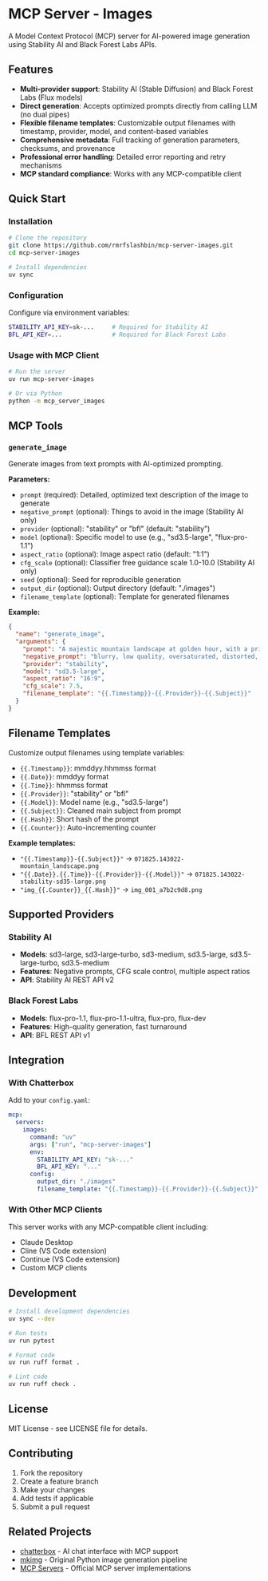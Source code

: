 # MCP Server - Images

A Model Context Protocol (MCP) server for AI-powered image generation using Stability AI and Black Forest Labs APIs.

## Features

- **Multi-provider support**: Stability AI (Stable Diffusion) and Black Forest Labs (Flux models)
- **Direct generation**: Accepts optimized prompts directly from calling LLM (no dual pipes)
- **Flexible filename templates**: Customizable output filenames with timestamp, provider, model, and content-based variables
- **Comprehensive metadata**: Full tracking of generation parameters, checksums, and provenance
- **Professional error handling**: Detailed error reporting and retry mechanisms
- **MCP standard compliance**: Works with any MCP-compatible client

## Quick Start

### Installation

```bash
# Clone the repository
git clone https://github.com/rmrfslashbin/mcp-server-images.git
cd mcp-server-images

# Install dependencies
uv sync
```

### Configuration

Configure via environment variables:

```bash
STABILITY_API_KEY=sk-...     # Required for Stability AI
BFL_API_KEY=...              # Required for Black Forest Labs
```

### Usage with MCP Client

```bash
# Run the server
uv run mcp-server-images

# Or via Python
python -m mcp_server_images
```

## MCP Tools

### `generate_image`

Generate images from text prompts with AI-optimized prompting.

**Parameters:**
- `prompt` (required): Detailed, optimized text description of the image to generate
- `negative_prompt` (optional): Things to avoid in the image (Stability AI only)
- `provider` (optional): "stability" or "bfl" (default: "stability")
- `model` (optional): Specific model to use (e.g., "sd3.5-large", "flux-pro-1.1")
- `aspect_ratio` (optional): Image aspect ratio (default: "1:1")
- `cfg_scale` (optional): Classifier free guidance scale 1.0-10.0 (Stability AI only)
- `seed` (optional): Seed for reproducible generation
- `output_dir` (optional): Output directory (default: "./images")
- `filename_template` (optional): Template for generated filenames

**Example:**
```json
{
  "name": "generate_image",
  "arguments": {
    "prompt": "A majestic mountain landscape at golden hour, with a pristine lake reflecting the warm sunset colors, ancient pine trees framing the composition, volumetric lighting through misty atmosphere, highly detailed digital painting style",
    "negative_prompt": "blurry, low quality, oversaturated, distorted, artificial",
    "provider": "stability",
    "model": "sd3.5-large",
    "aspect_ratio": "16:9",
    "cfg_scale": 7.5,
    "filename_template": "{{.Timestamp}}-{{.Provider}}-{{.Subject}}"
  }
}
```

## Filename Templates

Customize output filenames using template variables:

- `{{.Timestamp}}`: mmddyy.hhmmss format
- `{{.Date}}`: mmddyy format  
- `{{.Time}}`: hhmmss format
- `{{.Provider}}`: "stability" or "bfl"
- `{{.Model}}`: Model name (e.g., "sd3.5-large")
- `{{.Subject}}`: Cleaned main subject from prompt
- `{{.Hash}}`: Short hash of the prompt
- `{{.Counter}}`: Auto-incrementing counter

**Example templates:**
- `"{{.Timestamp}}-{{.Subject}}"` → `071825.143022-mountain_landscape.png`
- `"{{.Date}}.{{.Time}}-{{.Provider}}-{{.Model}}"` → `071825.143022-stability-sd35-large.png`
- `"img_{{.Counter}}_{{.Hash}}"` → `img_001_a7b2c9d8.png`

## Supported Providers

### Stability AI
- **Models**: sd3-large, sd3-large-turbo, sd3-medium, sd3.5-large, sd3.5-large-turbo, sd3.5-medium
- **Features**: Negative prompts, CFG scale control, multiple aspect ratios
- **API**: Stability AI REST API v2

### Black Forest Labs  
- **Models**: flux-pro-1.1, flux-pro-1.1-ultra, flux-pro, flux-dev
- **Features**: High-quality generation, fast turnaround
- **API**: BFL REST API v1

## Integration

### With Chatterbox

Add to your `config.yaml`:

```yaml
mcp:
  servers:
    images:
      command: "uv"
      args: ["run", "mcp-server-images"]
      env:
        STABILITY_API_KEY: "sk-..."
        BFL_API_KEY: "..."
      config:
        output_dir: "./images"
        filename_template: "{{.Timestamp}}-{{.Provider}}-{{.Subject}}"
```

### With Other MCP Clients

This server works with any MCP-compatible client including:
- Claude Desktop
- Cline (VS Code extension)
- Continue (VS Code extension)
- Custom MCP clients

## Development

```bash
# Install development dependencies
uv sync --dev

# Run tests
uv run pytest

# Format code
uv run ruff format .

# Lint code  
uv run ruff check .
```

## License

MIT License - see LICENSE file for details.

## Contributing

1. Fork the repository
2. Create a feature branch
3. Make your changes
4. Add tests if applicable
5. Submit a pull request

## Related Projects

- [chatterbox](https://github.com/rmrfslashbin/chatterbox) - AI chat interface with MCP support
- [mkimg](https://github.com/rmrfslashbin/mkimg) - Original Python image generation pipeline
- [MCP Servers](https://github.com/modelcontextprotocol/servers) - Official MCP server implementations